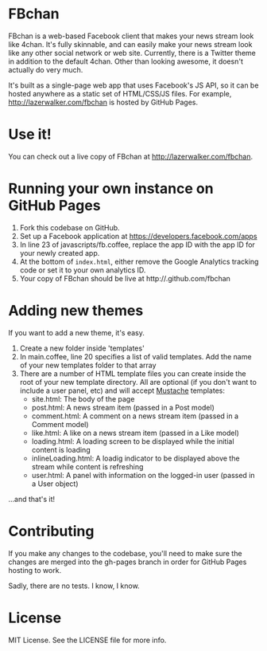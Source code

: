 # FBchan
FBchan is a web-based Facebook client that makes your news stream look like 4chan. It's fully skinnable, and can easily make your news stream look like any other social network or web site. Currently, there is a Twitter theme in addition to the default 4chan. Other than looking awesome, it doesn't actually do very much.

It's built as a single-page web app that uses Facebook's JS API, so it can be hosted anywhere as a static set of HTML/CSS/JS files. For example, http://lazerwalker.com/fbchan is hosted by GitHub Pages.


# Use it!
You can check out a live copy of FBchan at <http://lazerwalker.com/fbchan>.


# Running your own instance on GitHub Pages
1. Fork this codebase on GitHub.
2. Set up a Facebook application at <https://developers.facebook.com/apps>
3. In line 23 of javascripts/fb.coffee, replace the app ID with the app ID for your newly created app.
4. At the bottom of `index.html`, either remove the Google Analytics tracking code
or set it to your own analytics ID.
5. Your copy of FBchan should be live at http://<your-github-username>.github.com/fbchan


# Adding new themes
If you want to add a new theme, it's easy.

1. Create a new folder inside 'templates'
2. In main.coffee, line 20 specifies a list of valid templates. Add the name of your new templates folder to that array
3. There are a number of HTML template files you can create inside the root of your new template directory. All are optional (if you don't want to include a user panel, etc) and will accept [Mustache](http://mustache.github.io/) templates:
	* site.html: The body of the page
	* post.html: A news stream item (passed in a Post model)
	* comment.html: A comment on a news stream item (passed in a Comment model)
	* like.html: A like on a news stream item (passed in a Like model)
	* loading.html: A loading screen to be displayed while the initial content is loading
	* inlineLoading.html: A loadig indicator to be displayed above the stream while content is refreshing
	* user.html: A panel with information on the logged-in user (passed in a User object)

…and that's it!


# Contributing
If you make any changes to the codebase, you'll need to make sure the changes are merged into the gh-pages branch in order for GitHub Pages hosting to work.

Sadly, there are no tests. I know, I know.


# License
MIT License. See the LICENSE file for more info.

